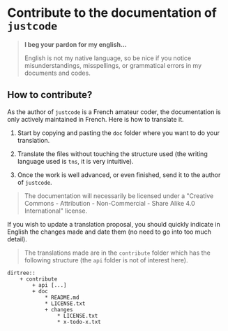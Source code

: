 Contribute to the documentation of `justcode`
=============================================

> **I beg your pardon for my english...**
>
> English is not my native language, so be nice if you notice misunderstandings, misspellings, or grammatical errors in my documents and codes.


How to contribute?
------------------

As the author of `justcode` is a French amateur coder, the documentation is only actively maintained in French. Here is how to translate it.

  1) Start by copying and pasting the `doc` folder where you want to do your translation.

  1) Translate the files without touching the structure used (the writing language used is `tns`, it is very intuitive).

  1) Once the work is well advanced, or even finished, send it to the author of `justcode`.


> The documentation will necessarily be licensed under a "Creative Commons - Attribution - Non-Commercial - Share Alike 4.0 International" license.


If you wish to update a translation proposal, you should quickly indicate in English the changes made and date them (no need to go into too much detail).


> The translations made are in the `contribute` folder which has the following structure (the `api` folder is not of interest here).

    dirtree::
        + contribute
            + api [...]
            + doc
                * README.md
                * LICENSE.txt
                + changes
                    * LICENSE.txt
                    * x-todo-x.txt
